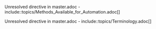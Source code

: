 # 

Unresolved directive in master.adoc -
include::topics/Methods\_Available\_for\_Automation.adoc\[\]

Unresolved directive in master.adoc -
include::topics/Terminology.adoc\[\]
